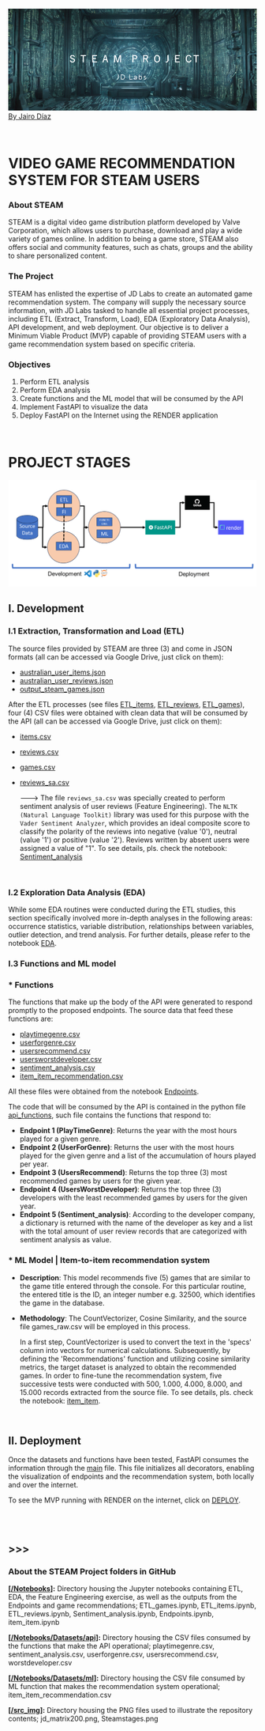 ![jd_matrix200](https://github.com/jadiazpe/Project_ML_Games/raw/main/src_img/jd_matrix200.png)
 [By Jairo Díaz](https://www.linkedin.com/in/jairoadiaz/)

<br />

#
# VIDEO GAME RECOMMENDATION SYSTEM FOR STEAM USERS

### About STEAM
STEAM is a digital video game distribution platform developed by Valve Corporation, which allows users to purchase, download and play a wide variety of games online. In addition to being a game store, STEAM also offers social and community features, such as chats, groups and the ability to share personalized content.

### The Project
STEAM has enlisted the expertise of JD Labs to create an automated game recommendation system. The company will supply the necessary source information, with JD Labs tasked to handle all essential project processes, including ETL (Extract, Transform, Load), EDA (Exploratory Data Analysis), API development, and web deployment. Our objective is to deliver a Minimum Viable Product (MVP) capable of providing STEAM users with a game recommendation system based on specific criteria.

### Objectives
1. Perform ETL analysis
2. Perform EDA analysis
3. Create functions and the ML model that will be consumed by the API
4. Implement FastAPI to visualize the data 
5. Deploy FastAPI on the Internet using the RENDER application

<br />

#
# PROJECT STAGES
![steamstages](https://github.com/jadiazpe/Project_ML_Games/raw/main/src_img/Steamstages.png)
<br />

## I. Development <br />
### I.1 Extraction, Transformation and Load (ETL) <br />

The source files provided by STEAM are three (3) and come in JSON formats (all can be accessed via Google Drive, just click on them):
- [australian_user_items.json](https://drive.google.com/drive/folders/10mZQbzMeA77nXgndqvJDuaFTcRqud0WB?usp=sharing)
- [australian_user_reviews.json](https://drive.google.com/drive/folders/10mZQbzMeA77nXgndqvJDuaFTcRqud0WB?usp=sharing)
- [output_steam_games.json](https://drive.google.com/drive/folders/10mZQbzMeA77nXgndqvJDuaFTcRqud0WB?usp=sharing)

After the ETL processes (see files [ETL_items](Notebooks/ETL_items.ipynb), [ETL_reviews](Notebooks/ETL_reviews.ipynb), [ETL_games](Notebooks/ETL_games.ipynb)), four (4) CSV files were obtained with clean data that will be consumed by the API (all can be accessed via Google Drive, just click on them):

- [items.csv](https://drive.google.com/drive/folders/12wM7n_ZeL0tVI9J08CCMI7L2-yQHOGbI?usp=sharing)
- [reviews.csv](https://drive.google.com/drive/folders/12wM7n_ZeL0tVI9J08CCMI7L2-yQHOGbI?usp=sharing)
- [games.csv](https://drive.google.com/drive/folders/12wM7n_ZeL0tVI9J08CCMI7L2-yQHOGbI?usp=sharing)
- [reviews_sa.csv](https://drive.google.com/drive/folders/12wM7n_ZeL0tVI9J08CCMI7L2-yQHOGbI?usp=sharing)
  
  ---> The file `reviews_sa.csv` was specially created to perform sentiment analysis of user reviews (Feature Engineering). The `NLTK (Natural Language Toolkit)` library was used for this purpose with the `Vader Sentiment Analyzer`, which provides an ideal composite score to classify the polarity of the reviews into negative (value '0'), neutral (value '1') or positive (value '2'). Reviews written by absent users were assigned a value of "1". To see details, pls. check the notebook: [Sentiment_analysis](Notebooks/Sentiment_analysis.ipynb)
<br />

### I.2 Exploration Data Analysis (EDA) <br />

While some EDA routines were conducted during the ETL studies, this section specifically involved more in-depth analyses in the following areas: occurrence statistics, variable distribution, relationships between variables, outlier detection, and trend analysis. For further details, please refer to the notebook [EDA](Notebooks/EDA.ipynb).
<br />

### I.3 Functions and ML model <br />
### * Functions

The functions that make up the body of the API were generated to respond promptly to the proposed endpoints. The source data that feed these functions are:
- [playtimegenre.csv](Notebooks/Datasets/api/playtimegenre.csv)
- [userforgenre.csv](Notebooks/Datasets/api/userforgenre.csv)
- [usersrecommend.csv](Notebooks/Datasets/api/usersrecommend.csv)
- [usersworstdeveloper.csv](Notebooks/Datasets/api/usersworstdeveloper.csv)
- [sentiment_analysis.csv](Notebooks/Datasets/api/sentiment_analysis.csv)
- [item_item_recommendation.csv](Notebooks/Datasets/ml/item_item_recommendation.csv)

All these files were obtained from the notebook [Endpoints](Notebooks/Endpoints.ipynb).

The code that will be consumed by the API is contained in the python file [api_functions](api_functions.py), such file contains the functions that respond to:

- **Endpoint 1 (PlayTimeGenre)**: Returns the year with the most hours played for a given genre.
- **Endpoint 2 (UserForGenre)**: Returns the user with the most hours played for the given genre and a list of the accumulation of hours played per year.
- **Endpoint 3 (UsersRecommend)**: Returns the top three (3) most recommended games by users for the given year.
- **Endpoint 4 (UsersWorstDeveloper)**: Returns the top three (3) developers with the least recommended games by users for the given year.
- **Endpoint 5 (Sentiment_analysis)**: According to the developer company, a dictionary is returned with the name of the developer as key and a list with the total amount of user review records that are categorized with sentiment analysis as value.

### * ML Model | Item-to-item recommendation system

- **Description**: This model recommends five (5) games that are similar to the game title entered through the console. For this particular routine, the entered title is the ID, an integer number e.g. 32500, which identifies the game in the database.

- **Methodology**: The CountVectorizer, Cosine Similarity, and the source file games_raw.csv will be employed in this process.

  In a first step, CountVectorizer is used to convert the text in the 'specs' column into vectors for numerical calculations. Subsequently, by defining the 'Recommendations' function and utilizing cosine similarity metrics, the target dataset is analyzed to obtain the recommended games. In order to fine-tune the recommendation system, five successive tests were conducted with 500, 1.000, 4.000, 8.000, and 15.000 records extracted from the source file. To see details, pls. check the notebook: [item_item](Notebooks/item_item.ipynb). 
  
  <br />


## II. Deployment <br />

Once the datasets and functions have been tested, FastAPI consumes the information through the [main](main.py) file. This file initializes all decorators, enabling the visualization of endpoints and the recommendation system, both locally and over the internet.

To see the MVP running with RENDER on the internet, click on [DEPLOY](https://project-ml-games.onrender.com/docs).

<br />
<br />

## >>>

### About the STEAM Project folders in GitHub<br />

**[[/Notebooks]](Notebooks/):** Directory housing the Jupyter notebooks containing ETL, EDA, the Feature Engineering exercise, as well as the outputs from the Endpoints and game recommendations; ETL_games.ipynb, ETL_items.ipynb, ETL_reviews.ipynb, Sentiment_analysis.ipynb, Endpoints.ipynb, item_item.ipynb
<br />

**[[/Notebooks/Datasets/api]](**[[/Notebooks/Datasets/api/):** Directory housing the CSV files consumed by the functions that make the API operational; playtimegenre.csv, sentiment_analysis.csv, userforgenre.csv, usersrecommend.csv, worstdeveloper.csv
<br />

**[[/Notebooks/Datasets/ml]](/Notebooks/Datasets/ml):** Directory housing the CSV file consumed by ML function that makes the recommendation system operational; item_item_recommendation.csv
<br />

**[[/src_img]](assets/):** Directory housing the PNG files used to illustrate the repository contents; jd_matrix200.png, Steamstages.png<br />

